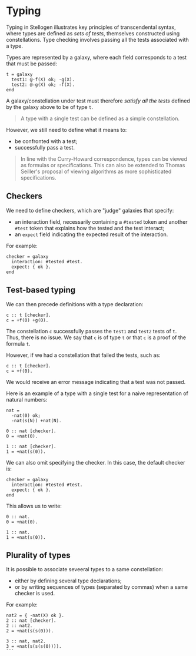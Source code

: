 # Typing

Typing in Stellogen illustrates key principles of transcendental syntax, where
types are defined as *sets of tests*, themselves constructed using
constellations. Type checking involves passing all the tests associated with a
type.

Types are represented by a galaxy, where each field corresponds to a test that
must be passed:

```
t = galaxy
  test1: @-f(X) ok; -g(X).
  test2: @-g(X) ok; -f(X).
end
```

A galaxy/constellation under test must therefore *satisfy all the tests*
defined by the galaxy above to be of type `t`.

> A type with a single test can be defined as a simple constellation.

However, we still need to define what it means to:
- be confronted with a test;
- successfully pass a test.

> In line with the Curry-Howard correspondence, types can be viewed as
formulas or specifications. This can also be extended to Thomas Seiller's
proposal of viewing algorithms as more sophisticated specifications.

## Checkers

We need to define checkers, which are "judge" galaxies that specify:

- an interaction field, necessarily containing a `#tested` token and another
`#test` token that explains how the tested and the test interact;
- an `expect` field indicating the expected result of the interaction.

For example:

```
checker = galaxy
  interaction: #tested #test.
  expect: { ok }.
end
```

## Test-based typing

We can then precede definitions with a type declaration:

```
c :: t [checker].
c = +f(0) +g(0).
```

The constellation `c` successfully passes the `test1` and `test2` tests of `t`.
Thus, there is no issue. We say that `c` is of type `t` or that `c` is a proof
of the formula `t`.

However, if we had a constellation that failed the tests, such as:

```
c :: t [checker].
c = +f(0).
```

We would receive an error message indicating that a test was not passed.

Here is an example of a type with a single test for a naive representation of
natural numbers:

```
nat =
  -nat(0) ok;
  -nat(s(N)) +nat(N).

0 :: nat [checker].
0 = +nat(0).

1 :: nat [checker].
1 = +nat(s(0)).
```

We can also omit specifying the checker. In this case, the default checker is:

```
checker = galaxy
  interaction: #tested #test.
  expect: { ok }.
end
```

This allows us to write:

```
0 :: nat.
0 = +nat(0).

1 :: nat.
1 = +nat(s(0)).
```

## Plurality of types

It is possible to associate seveeral types to a same constellation:
- either by defining several type declarations;
- or by writing sequences of types (separated by commas) when a same checker
is used.

For example:

```
nat2 = { -nat(X) ok }.
2 :: nat [checker].
2 :: nat2.
2 = +nat(s(s(0))).
```

````
3 :: nat, nat2.
3 = +nat(s(s(s(0)))).
```
